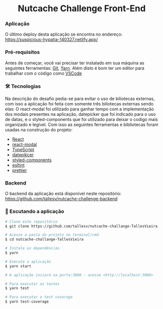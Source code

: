<h1 align="center">Nutcache Challenge Front-End</h1>

### Aplicação 

O último deploy desta aplicação se encontra no endereço: https://suspicious-hypatia-140327.netlify.app/

### Pré-requisitos

Antes de começar, você vai precisar ter instalado em sua máquina as seguintes ferramentas:
[Git](https://git-scm.com), [Yarn](https://classic.yarnpkg.com/pt-BR/). 
Além disto é bom ter um editor para trabalhar com o código como [VSCode](https://code.visualstudio.com/)

### 🛠 Tecnologias

Na descrição do desafio pedia-se para evitar o uso de biliotecas externas, com isso a aplicação foi feita com somente três biliotecas externas sendo elas: O react-modal foi utilizado para ganhar tempo com a implementação dos modais presentes na aplicação, datepicker que foi indicado para o uso de datas, e o styled-components que foi utilizado para deixar o codigo mais organizado e legível. Com isso as seguintes ferramentas e bibliotecas foram usadas na construção do projeto:

- [React](https://pt-br.reactjs.org/)
- [react-modal](https://github.com/reactjs/react-modal)
- [TypeScript](https://www.typescriptlang.org/)
- [datepikcer](https://reactdatepicker.com/)
- [styled-components](https://styled-components.com/)
- [esltint](https://eslint.org/)
- [prettier](https://prettier.io/)

### Backend

O backend da aplicação está disponível neste repositório: https://github.com/tallesv/nutcache-challenge-backend

### 🎲 Excutando a aplicação

```bash
# Clone este repositório
$ git clone https://github.com/tallesv/nutcache-challange-TallesVieira

# Acesse a pasta do projeto no terminal/cmd
$ cd nutcache-challange-TallesVieira

# Instale as dependências
$ yarn

# Execute a aplicação
$ yarn start

# A aplicação inciará na porta:3000 - acesse <http://localhost:3000>

# Para executar os testes
$ yarn test

# Para executar o test coverage
$ yarn test-coverage
```

